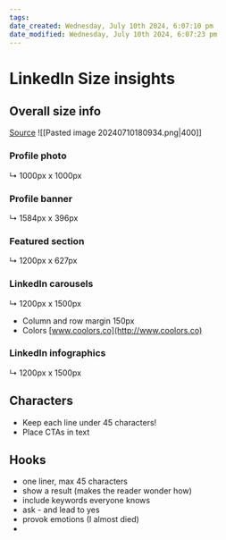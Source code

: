 ```yaml
---
tags: 
date_created: Wednesday, July 10th 2024, 6:07:10 pm
date_modified: Wednesday, July 10th 2024, 6:07:23 pm
---
```

# LinkedIn Size insights
## Overall size info
[Source](https://www.linkedin.com/feed/update/urn:li:ugcPost:7211395674720915457?commentUrn=urn%3Ali%3Acomment%3A%28ugcPost%3A7211395674720915457%2C7211414677178707971%29&dashCommentUrn=urn%3Ali%3Afsd_comment%3A%287211414677178707971%2Curn%3Ali%3AugcPost%3A7211395674720915457%29)
![[Pasted image 20240710180934.png|400]]
### Profile photo 
↳ 1000px x 1000px 

### Profile banner 
↳ 1584px x 396px 

### Featured section
↳ 1200px x 627px 

###  LinkedIn carousels
↳ 1200px x 1500px 
+ Column and row margin 150px
+ Colors [www.coolors.co](http://www.coolors.co)
### LinkedIn infographics
↳ 1200px x 1500px


## Characters
+ Keep each line under 45 characters!
+ Place CTAs in text

## Hooks
+ one liner, max 45 characters
+ show a result (makes the reader wonder how)
+ include keywords everyone knows
+ ask - and lead to yes
+ provok emotions  (I almost died)
+ 